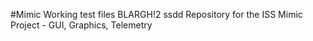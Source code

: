 #Mimic
Working test files BLARGH!2
ssdd
Repository for the ISS Mimic Project - GUI, Graphics, Telemetry
